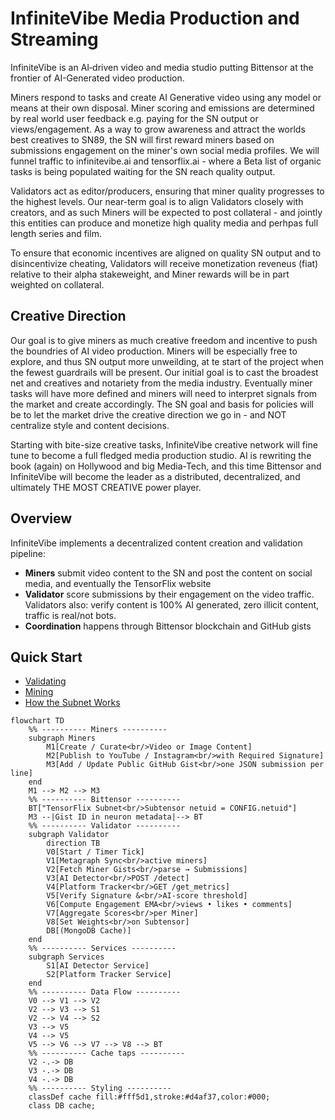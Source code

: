 # InfiniteVibe Media Production and Streaming

InfiniteVibe is an AI‐driven video and media studio putting Bittensor at the frontier of AI-Generated video production. 

Miners respond to tasks and create AI Generative video using any model or means at their own disposal. Miner scoring and emissions are determined by real world user feedback e.g. paying for the SN output or views/engagement. As a way to grow awareness and attract the worlds best creatives to SN89, the SN will first reward miners based on submissions engagement on the miner's own social media profiles. We will funnel traffic to infinitevibe.ai and tensorflix.ai - where a Beta list of organic tasks is being populated waiting for the SN reach quality output.

Validators act as editor/producers, ensuring that miner quality progresses to the highest levels. Our near-term goal is to align Validators closely with creators, and as such Miners will be expected to post collateral - and jointly this entities can produce and monetize high quality media and perhpas full length series and film. 

To ensure that economic incentives are aligned on quality SN output and to disincentivize cheating, Validators will receive monetization reveneus (fiat) relative to their alpha stakeweight, and Miner rewards will be in part weighted on collateral. 

## Creative Direction

Our goal is to give miners as much creative freedom and incentive to push the boundries of AI video production. Miners will be especially free to explore, and thus SN output more unweilding, at te start of the project when the fewest guardrails will be present. Our initial goal is to cast the broadest net and creatives and notariety from the media industry. Eventually miner tasks will have more defined and miners will need to interpret signals from the market and create accordingly. The SN goal and basis for policies will be to let the market drive the creative direction we go in - and NOT centralize style and content decisions.

Starting with bite-size creative tasks, InfiniteVibe creative network will fine tune to become a full fledged media production studio. AI is rewriting the book (again) on Hollywood and big Media-Tech, and this time Bittensor and InfiniteVibe will become the leader as a distributed, decentralized, and ultimately THE MOST CREATIVE power player.

## Overview

InfiniteVibe implements a decentralized content creation and validation pipeline:
- **Miners** submit video content to the SN and post the content on social media, and eventually the TensorFlix website
- **Validator**  score submissions by their engagement on the video traffic. Validators also: verify content is 100% AI generated, zero illicit content, traffic is real/not bots. 
- **Coordination** happens through Bittensor blockchain and GitHub gists

## Quick Start

- [Validating](docs/validating.md)
- [Mining](docs/mining.md)
- [How the Subnet Works](docs/how-subnet-works.md)

```mermaid
flowchart TD
    %% ---------- Miners ----------
    subgraph Miners
        M1[Create / Curate<br/>Video or Image Content]
        M2[Publish to YouTube / Instagram<br/>with Required Signature]
        M3[Add / Update Public GitHub Gist<br/>one JSON submission per line]
    end
    M1 --> M2 --> M3
    %% ---------- Bittensor ----------
    BT["TensorFlix Subnet<br/>Subtensor netuid = CONFIG.netuid"]
    M3 --|Gist ID in neuron metadata|--> BT
    %% ---------- Validator ----------
    subgraph Validator
        direction TB
        V0[Start / Timer Tick]
        V1[Metagraph Sync<br/>active miners]
        V2[Fetch Miner Gists<br/>parse → Submissions]
        V3[AI Detector<br/>POST /detect]
        V4[Platform Tracker<br/>GET /get_metrics]
        V5[Verify Signature &<br/>AI-score threshold]
        V6[Compute Engagement EMA<br/>views • likes • comments]
        V7[Aggregate Scores<br/>per Miner]
        V8[Set Weights<br/>on Subtensor]
        DB[(MongoDB Cache)]
    end
    %% ---------- Services ----------
    subgraph Services
        S1[AI Detector Service]
        S2[Platform Tracker Service]
    end
    %% ---------- Data Flow ----------
    V0 --> V1 --> V2
    V2 --> V3 --> S1
    V2 --> V4 --> S2
    V3 --> V5
    V4 --> V5
    V5 --> V6 --> V7 --> V8 --> BT
    %% ---------- Cache taps ----------
    V2 -.-> DB
    V3 -.-> DB
    V4 -.-> DB
    %% ---------- Styling ----------
    classDef cache fill:#fff5d1,stroke:#d4af37,color:#000;
    class DB cache;
```
